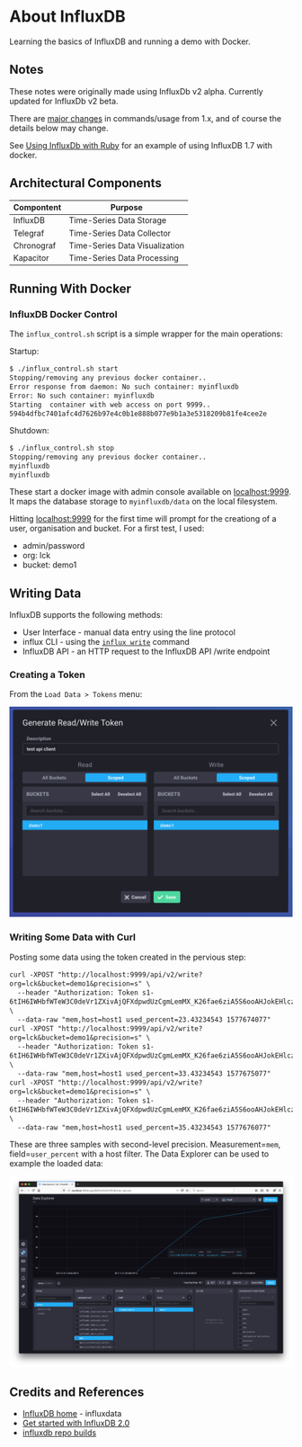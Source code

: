 # About InfluxDB

Learning the basics of InfluxDB and running a demo with Docker.

## Notes

These notes were originally made using InfluxDb v2 alpha. Currently updated for InfluxDb v2 beta.

There are [major changes](https://v2.docs.influxdata.com/v2.0/reference/release-notes/influxdb/) in commands/usage from 1.x,
and of course the details below may change.

See [Using InfluxDb with Ruby](../ruby_client) for an example of using InfluxDB 1.7 with docker.

## Architectural Components

| Compontent | Purpose |
|------------|---------|
| InfluxDB   | Time-Series Data Storage       |
| Telegraf   | Time-Series Data Collector     |
| Chronograf | Time-Series Data Visualization |
| Kapacitor  | Time-Series Data Processing    |

## Running With Docker

### InfluxDB Docker Control

The `influx_control.sh` script is a simple wrapper for the main operations:

Startup:

    $ ./influx_control.sh start
    Stopping/removing any previous docker container..
    Error response from daemon: No such container: myinfluxdb
    Error: No such container: myinfluxdb
    Starting  container with web access on port 9999..
    594b4dfbc7401afc4d7626b97e4c0b1e888b077e9b1a3e5318209b81fe4cee2e

Shutdown:

    $ ./influx_control.sh stop
    Stopping/removing any previous docker container..
    myinfluxdb
    myinfluxdb


These start a docker image with admin console available on [localhost:9999](http://localhost:9999).
It maps the database storage to `myinfluxdb/data` on the local filesystem.

Hitting [localhost:9999](http://localhost:9999) for the first time will prompt for the creationg of a user, organisation and bucket.
For a first test, I used:

* admin/password
* org: lck
* bucket: demo1

## Writing Data

InfluxDB supports the following methods:

* User Interface - manual data entry using the line protocol
* influx CLI - using the [`influx write`](https://v2.docs.influxdata.com/v2.0/reference/cli/influx/write/) command
* InfluxDB API - an HTTP request to the InfluxDB API /write endpoint

### Creating a Token

From the `Load Data > Tokens` menu:

![create_token](./assets/create_token.png?raw=true)

### Writing Some Data with Curl

Posting some data using the token created in the pervious step:

```
curl -XPOST "http://localhost:9999/api/v2/write?org=lck&bucket=demo1&precision=s" \
  --header "Authorization: Token s1-6tIH6IWHbfWTeW3C0deVr1ZXivAjQFXdpwdUzCgmLemMX_K26fae6ziA5S6ooAHJokEHlcz1ZCb5c91sl0A==" \
  --data-raw "mem,host=host1 used_percent=23.43234543 1577674077"
curl -XPOST "http://localhost:9999/api/v2/write?org=lck&bucket=demo1&precision=s" \
  --header "Authorization: Token s1-6tIH6IWHbfWTeW3C0deVr1ZXivAjQFXdpwdUzCgmLemMX_K26fae6ziA5S6ooAHJokEHlcz1ZCb5c91sl0A==" \
  --data-raw "mem,host=host1 used_percent=33.43234543 1577675077"
curl -XPOST "http://localhost:9999/api/v2/write?org=lck&bucket=demo1&precision=s" \
  --header "Authorization: Token s1-6tIH6IWHbfWTeW3C0deVr1ZXivAjQFXdpwdUzCgmLemMX_K26fae6ziA5S6ooAHJokEHlcz1ZCb5c91sl0A==" \
  --data-raw "mem,host=host1 used_percent=35.43234543 1577676077"
```

These are three samples with second-level precision. Measurement=`mem`, field=`user_percent` with a host filter.
The Data Explorer can be used to example the loaded data:

![data_explorer](./assets/data_explorer.png?raw=true)

## Credits and References

* [InfluxDB home](https://www.influxdata.com/) - influxdata
* [Get started with InfluxDB 2.0](https://v2.docs.influxdata.com/v2.0/get-started/)
* [influxdb repo builds](https://quay.io/repository/influxdb/influxdb?tab=info)
